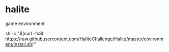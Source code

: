 # halite

game environment

sh -c "$(curl -fsSL https://raw.githubusercontent.com/HaliteChallenge/Halite/master/environment/install.sh)"
